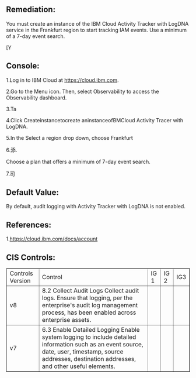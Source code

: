 ## Remediation:

You must create an instance of the IBM Cloud Activity Tracker with LogDNA service in the Frankfurt region to start tracking IAM events. Use a minimum of a 7-day event search.

[Y 



## Console:

1.Log in to IBM Cloud at https://cloud.ibm.com.

2.Go to the Menu icon. Then, select Observability to access the Observability dashboard.



3.Ta 

4.Click Createinstancetocreate aninstanceofBMCloud Activity Tracer with LogDNA.



5.In the Select a region drop down, choose Frankfurt 

6.添.

Choose a plan that offers a minimum of 7-day event search.



7.司

## Default Value:

By default, audit logging with Activity Tracker with LogDNA is not enabled.

## References:

1.https://cloud.ibm.com/docs/account 

## CIS Controls:


<div style="text-align: center;"><html><body><table border="1"><tr><td>Controls Version</td><td>Control</td><td>IG 1</td><td>IG 2</td><td>IG3</td></tr><tr><td>v8</td><td>8.2 Collect Audit Logs Collect audit logs. Ensure that logging, per the enterprise's audit log management process, has been enabled across enterprise assets.</td><td></td><td></td><td></td></tr><tr><td>v7</td><td>6.3 Enable Detailed Logging Enable system logging to include detailed information such as an event source, date, user, timestamp, source addresses, destination addresses, and other useful elements.</td><td></td><td></td><td></td></tr></table></body></html></div>
